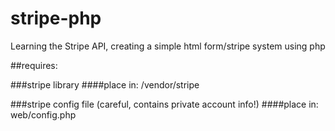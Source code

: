 stripe-php
==========

Learning the Stripe API, creating a simple html form/stripe system using php



##requires:

###stripe library
####place in:
/vendor/stripe

###stripe config file
(careful, contains private account info!)
####place in:
web/config.php